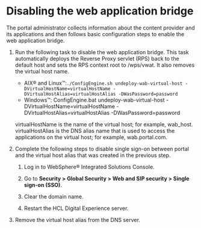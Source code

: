 # Disabling the web application bridge

The portal administrator collects information about the content provider and its applications and then follows basic configuration steps to enable the web application bridge.

1.  Run the following task to disable the web application bridge. This task automatically deploys the Reverse Proxy servlet (RPS) back to the default host and sets the RPS context root to /wps/vwat. It also removes the virtual host name.

    -   AIX® and Linux™:`./ConfigEngine.sh undeploy-wab-virtual-host -DVirtualHostName=virtualHostName -DVirtualHostAlias=virtualHostAlias -DWasPassword=password`
    -   Windows™: ConfigEngine.bat undeploy-wab-virtual-host -DVirtualHostName=virtualHostName -DVirtualHostAlias=virtualHostAlias -DWasPassword=password

    virtualHostName is the name of the virtual host; for example, wab_host. virtualHostAlias is the DNS alias name that is used to access the applications on the virtual host; for example, wab.portal.com.

2.  Complete the following steps to disable single sign-on between portal and the virtual host alias that was created in the previous step.

    1.  Log in to WebSphere® Integrated Solutions Console.

    2.  Go to **Security > Global Security > Web and SIP security > Single sign-on (SSO)**.

    3.  Clear the domain name.

    4.  Restart the HCL Digital Experience server.

3.  Remove the virtual host alias from the DNS server.


